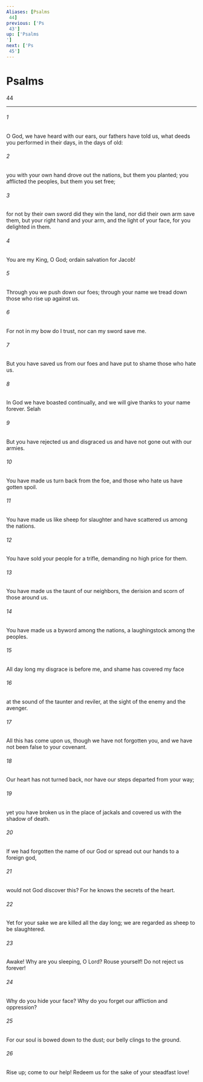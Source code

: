 ```yaml
---
Aliases: [Psalms 44]
previous: ['Ps 43']
up: ['Psalms']
next: ['Ps 45']
---
```

# Psalms 44

***
 

###### 1 
O God, we have heard with our ears,  our fathers have told us,  what deeds you performed in their days,  in the days of old:   

###### 2 
you with your own hand drove out the nations,  but them you planted;  you afflicted the peoples,  but them you set free;   

###### 3 
for not by their own sword did they win the land,  nor did their own arm save them,  but your right hand and your arm,  and the light of your face,  for you delighted in them.  

###### 4 
You are my King, O God;  ordain salvation for Jacob!   

###### 5 
Through you we push down our foes;  through your name we tread down those who rise up against us.   

###### 6 
For not in my bow do I trust,  nor can my sword save me.   

###### 7 
But you have saved us from our foes  and have put to shame those who hate us.   

###### 8 
In God we have boasted continually,  and we will give thanks to your name forever. Selah  

###### 9 
But you have rejected us and disgraced us  and have not gone out with our armies.   

###### 10 
You have made us turn back from the foe,  and those who hate us have gotten spoil.   

###### 11 
You have made us like sheep for slaughter  and have scattered us among the nations.   

###### 12 
You have sold your people for a trifle,  demanding no high price for them.   

###### 13 
You have made us the taunt of our neighbors,  the derision and scorn of those around us.   

###### 14 
You have made us a byword among the nations,  a laughingstock among the peoples.   

###### 15 
All day long my disgrace is before me,  and shame has covered my face   

###### 16 
at the sound of the taunter and reviler,  at the sight of the enemy and the avenger.  

###### 17 
All this has come upon us,  though we have not forgotten you,  and we have not been false to your covenant.   

###### 18 
Our heart has not turned back,  nor have our steps departed from your way;   

###### 19 
yet you have broken us in the place of jackals  and covered us with the shadow of death.   

###### 20 
If we had forgotten the name of our God  or spread out our hands to a foreign god,   

###### 21 
would not God discover this?  For he knows the secrets of the heart.   

###### 22 
Yet for your sake we are killed all the day long;  we are regarded as sheep to be slaughtered.  

###### 23 
Awake! Why are you sleeping, O Lord?  Rouse yourself! Do not reject us forever!   

###### 24 
Why do you hide your face?  Why do you forget our affliction and oppression?   

###### 25 
For our soul is bowed down to the dust;  our belly clings to the ground.   

###### 26 
Rise up; come to our help!  Redeem us for the sake of your steadfast love!
